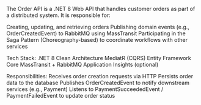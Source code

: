 The Order API is a .NET 8 Web API that handles customer orders as part of a distributed system. It is responsible for:

Creating, updating, and retrieving orders
Publishing domain events (e.g., OrderCreatedEvent) to RabbitMQ using MassTransit
Participating in the Saga Pattern (Choreography-based) to coordinate workflows with other services

Tech Stack:
.NET 8
Clean Architecture
MediatR (CQRS)
Entity Framework Core
MassTransit + RabbitMQ
Application Insights (optional)

Responsibilities:
Receives order creation requests via HTTP
Persists order data to the database
Publishes OrderCreatedEvent to notify downstream services (e.g., Payment)
Listens to PaymentSucceededEvent / PaymentFailedEvent to update order status
